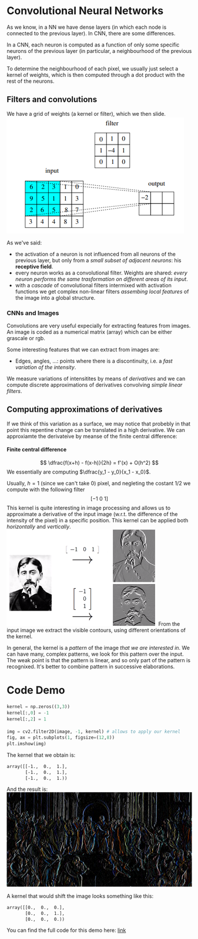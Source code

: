 # Convolutional Neural Networks
As we know, in a NN we have dense layers (in which each node is connected to the previous layer). In CNN, there are some differences. 

In a CNN, each neuron is computed as a function of only some specific neurons of the previous layer (in particular, a neighbourhood of the previous layer).

To determine the neighbourhood of each pixel, we usually just select a kernel of weights, which is then computed through a dot product with the rest of the neurons. 

## Filters and convolutions
We have a grid of weights (a kernel or filter), which we then slide. 
![](images/convolution.png)

As we've said:
- the activation of a neuron is not influenced from all neurons of the previous layer, but only from a _small subset of adjacent neurons_: his __receptive field__.
- every neuron works as a convolutional filter. Weights are shared: _every neuron performs the same trasformation on different areas of its input_.
- with a _cascade_ of convolutional filters intermixed with activation functions we get complex non-linear filters _assembing local features_ of the image into a global structure.

### CNNs and Images
Convolutions are very useful expecially for extracting features from images. 
An image is coded as a numerical matrix (array) which can be either grascale or rgb.  

Some interesting features that we can extract from images are:
- Edges, angles, ...: points where there is a discontinuity, i.e. a _fast variation of the intensity_.

We measure variations of intensitites by means of _derivatives_ and we can compute discrete approximations of derivatives convolving _simple linear filters_.

## Computing approximations of derivatives
If we think of this variation as a surface, we may notice that probebly in that point this repentine change can be translated in a high derivative. We can approxiamte the derivateive by meanse of the finite central difference:

#### Finite central difference
$$
\dfrac{f(x+h) - f(x-h)}{2h} = f'(x) + O(h^2)
$$
We essentially are computing $\dfrac{y_1 - y_0}{x_1 - x_0}$.

Usually, $h = 1$ (since we can't take 0) pixel, and negleting the costant 1/2 we compute with the following filter $$[-1 \ 0 \ 1]$$This kernel is quite interesting in image processing and allows us to approximate a derivative of the input image (w.r.t. the difference of the intensity of the pixel) in a specific position. This kernel can be applied both _horizontally_ and _vertically_. 
![](images/finite-central-example.png)
From the input image we extract the visible contours, using different orientations of the kernel. 

In general, the kernel is a _pattern_ of the image _that we are interested in_. We can have many, complex patterns, we look for this pattern over the input.
The weak point is that the pattern is linear, and so only part of the pattern is recognixed. It's better to combine pattern in successive elaborations. 

# Code Demo
```Python
kernel = np.zeros((3,3))
kernel[:,0] = -1
kernel[:,2] = 1

img = cv2.filter2D(image, -1, kernel) # allows to apply our kernel
fig, ax = plt.subplots(1, figsize=(12,8))
plt.imshow(img)
```

The kernel that we obtain is:
```
array([[-1.,  0.,  1.],
       [-1.,  0.,  1.],
       [-1.,  0.,  1.))
```

And the result is:
![](images/result-cnn-1.png)

A kernel that would shift the image looks something like this:
```
array([[0.,  0.,  0.],
       [0.,  0.,  1.],
       [0.,  0.,  0.))
```

You can find the full code for this demo here:
[link](https://virtuale.unibo.it/pluginfile.php/1241675/mod_resource/content/1/Convolutions.ipynb)

